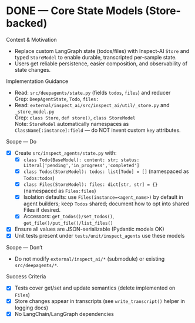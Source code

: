 # DONE — Core State Models (Store-backed)

Context & Motivation
- Replace custom LangGraph state (todos/files) with Inspect-AI `Store` and typed `StoreModel` to enable durable, transcripted per-sample state.
- Users get reliable persistence, easier composition, and observability of state changes.

Implementation Guidance
- Read: `src/deepagents/state.py` (fields `todos`, `files`) and reducer  
  Grep: `DeepAgentState`, `Todo`, `files:`  
- Read: `external/inspect_ai/src/inspect_ai/util/_store.py` and `_store_model.py`  
  Grep: `class Store`, `def store()`, `class StoreModel`  
  Note: `StoreModel` automatically namespaces as `ClassName[:instance]:field` — do NOT invent custom `key` attributes.

Scope — Do
- [x] Create `src/inspect_agents/state.py` with:
  - [x] `class Todo(BaseModel): content: str; status: Literal['pending','in_progress','completed']`
  - [x] `class Todos(StoreModel): todos: list[Todo] = []` (namespaced as `Todos:todos`)
  - [x] `class Files(StoreModel): files: dict[str, str] = {}` (namespaced as `Files:files`)
  - [x] Isolation defaults: use `Files(instance=<agent_name>)` by default in agent builders; keep `Todos` shared; document how to opt into shared Files if desired.
  - [x] Accessors: `get_todos()/set_todos()`, `get_file()/put_file()/list_files()`
- [x] Ensure all values are JSON-serializable (Pydantic models OK)
- [x] Unit tests present under `tests/unit/inspect_agents` use these models

Scope — Don’t
- Do not modify `external/inspect_ai/*` (submodule) or existing `src/deepagents/*`.

Success Criteria
- [x] Tests cover get/set and update semantics (delete implemented on `Files`)
- [x] Store changes appear in transcripts (see `write_transcript()` helper in logging docs)
- [x] No LangChain/LangGraph dependencies
